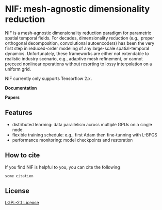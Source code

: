 # NIF: mesh-agnostic dimensionality reduction

NIF is a mesh-agnostic dimensionality reduction paradigm for parametric spatial temporal fields. For decades, dimensionality reduction (e.g., proper orthogonal decomposition, convolutional autoencoders) has been the very first step in reduced-order modeling of any large-scale spatial-temporal dynamics. Unfortunately, these frameworks are either not extendable to realistic industry scenario, e.g., adaptive mesh refinement, or cannot preceed nonlinear operations without resorting to lossy interpolation on a uniform grid. 

NIF currently only supports Tensorflow 2.x. 

**Documentation** 

**Papers**

## Features

- distributed learning: data parallelism across multiple GPUs on a single node.
- flexible training schedule: e.g., first Adam then fine-tunning with L-BFGS
- performance monitoring: model checkpoints and restoration

## How to cite

If you find NIF is helpful to you, you can cite the following

```
some citation
```

## License

[LGPL-2.1 License](https://github.com/pswpswpsw/nif/blob/master/LICENSE)
